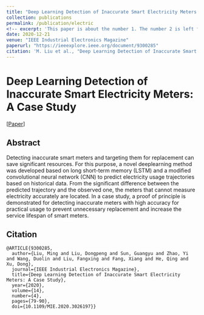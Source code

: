 ```yaml
---
title: "Deep Learning Detection of Inaccurate Smart Electricity Meters: A Case Study"
collection: publications
permalink: /publication/electric
<!-- excerpt: 'This paper is about the number 1. The number 2 is left for future work.' -->
date: 2020-12-21
venue: "IEEE Industrial Electronics Magazine"
paperurl: "https://ieeexplore.ieee.org/document/9300285"
citation: 'M. Liu et al., "Deep Learning Detection of Inaccurate Smart Electricity Meters: A Case Study," in IEEE Industrial Electronics Magazine, vol. 14, no. 4, pp. 79-90, Dec. 2020, doi: 10.1109/MIE.2020.3026197.'
---
```

# Deep Learning Detection of Inaccurate Smart Electricity Meters: A Case Study

[[Paper](https://ieeexplore.ieee.org/document/9300285)]


## Abstract
Detecting inaccurate smart meters and targeting them for replacement can save significant resources. For this purpose, a novel deeplearning method was developed based on long short-term memory (LSTM) and a modified convolutional neural network (CNN) to predict electricity usage trajectories based on historical data. From the significant difference between the predicted trajectory and the observed one, the meters that cannot measure electricity accurately are located. In a case study, a proof of principle is demonstrated for detecting inaccurate meters with high accuracy for practical usage to prevent unnecessary replacement and increase the service lifespan of smart meters.

## Citation
```
@ARTICLE{9300285,
  author={Liu, Ming and Liu, Dongpeng and Sun, Guangyu and Zhao, Yi and Wang, Duolin and Liu, Fangxing and Fang, Xiang and He, Qing and Xu, Dong},
  journal={IEEE Industrial Electronics Magazine}, 
  title={Deep Learning Detection of Inaccurate Smart Electricity Meters: A Case Study}, 
  year={2020},
  volume={14},
  number={4},
  pages={79-90},
  doi={10.1109/MIE.2020.3026197}}
  ```